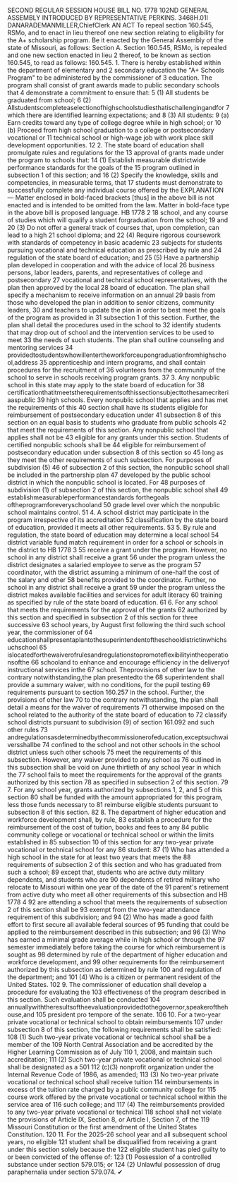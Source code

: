 SECOND REGULAR SESSION
HOUSE BILL NO. 1778
102ND GENERAL ASSEMBLY
INTRODUCED BY REPRESENTATIVE PERKINS.
3468H.01I DANARADEMANMILLER,ChiefClerk
AN ACT
To repeal section 160.545, RSMo, and to enact in lieu thereof one new section relating to
eligibility for the A+ scholarship program.
Be it enacted by the General Assembly of the state of Missouri, as follows:
Section A. Section 160.545, RSMo, is repealed and one new section enacted in lieu
2 thereof, to be known as section 160.545, to read as follows:
160.545. 1. There is hereby established within the department of elementary and
2 secondary education the "A+ Schools Program" to be administered by the commissioner of
3 education. The program shall consist of grant awards made to public secondary schools that
4 demonstrate a commitment to ensure that:
5 (1) All students be graduated from school;
6 (2) Allstudentscompleteaselectionofhighschoolstudiesthatischallengingandfor
7 which there are identified learning expectations; and
8 (3) All students:
9 (a) Earn credits toward any type of college degree while in high school; or
10 (b) Proceed from high school graduation to a college or postsecondary vocational or
11 technical school or high-wage job with work place skill development opportunities.
12 2. The state board of education shall promulgate rules and regulations for the
13 approval of grants made under the program to schools that:
14 (1) Establish measurable districtwide performance standards for the goals of the
15 program outlined in subsection 1 of this section; and
16 (2) Specify the knowledge, skills and competencies, in measurable terms, that
17 students must demonstrate to successfully complete any individual course offered by the
EXPLANATION — Matter enclosed in bold-faced brackets [thus] in the above bill is not enacted and is
intended to be omitted from the law. Matter in bold-face type in the above bill is proposed language.
HB 1778 2
18 school, and any course of studies which will qualify a student forgraduation from the school;
19 and
20 (3) Do not offer a general track of courses that, upon completion, can lead to a high
21 school diploma; and
22 (4) Require rigorous coursework with standards of competency in basic academic
23 subjects for students pursuing vocational and technical education as prescribed by rule and
24 regulation of the state board of education; and
25 (5) Have a partnership plan developed in cooperation and with the advice of local
26 business persons, labor leaders, parents, and representatives of college and postsecondary
27 vocational and technical school representatives, with the plan then approved by the local
28 board of education. The plan shall specify a mechanism to receive information on an annual
29 basis from those who developed the plan in addition to senior citizens, community leaders,
30 and teachers to update the plan in order to best meet the goals of the program as provided in
31 subsection 1 of this section. Further, the plan shall detail the procedures used in the school to
32 identify students that may drop out of school and the intervention services to be used to meet
33 the needs of such students. The plan shall outline counseling and mentoring services
34 providedtostudentswhowillentertheworkforceupongraduationfromhighschool,address
35 apprenticeship and intern programs, and shall contain procedures for the recruitment of
36 volunteers from the community of the school to serve in schools receiving program grants.
37 3. Any nonpublic school in this state may apply to the state board of education for
38 certificationthatitmeetstherequirementsofthissectionsubjecttothesamecriteriaaspublic
39 high schools. Every nonpublic school that applies and has met the requirements of this
40 section shall have its students eligible for reimbursement of postsecondary education under
41 subsection 8 of this section on an equal basis to students who graduate from public schools
42 that meet the requirements of this section. Any nonpublic school that applies shall not be
43 eligible for any grants under this section. Students of certified nonpublic schools shall be
44 eligible for reimbursement of postsecondary education under subsection 8 of this section so
45 long as they meet the other requirements of such subsection. For purposes of subdivision (5)
46 of subsection 2 of this section, the nonpublic school shall be included in the partnership plan
47 developed by the public school district in which the nonpublic school is located. For
48 purposes of subdivision (1) of subsection 2 of this section, the nonpublic school shall
49 establishmeasurableperformancestandards forthegoals oftheprogramforeveryschooland
50 grade level over which the nonpublic school maintains control.
51 4. A school district may participate in the program irrespective of its accreditation
52 classification by the state board of education, provided it meets all other requirements.
53 5. By rule and regulation, the state board of education may determine a local school
54 district variable fund match requirement in order for a school or schools in the district to
HB 1778 3
55 receive a grant under the program. However, no school in any district shall receive a grant
56 under the program unless the district designates a salaried employee to serve as the program
57 coordinator, with the district assuming a minimum of one-half the cost of the salary and other
58 benefits provided to the coordinator. Further, no school in any district shall receive a grant
59 under the program unless the district makes available facilities and services for adult literacy
60 training as specified by rule of the state board of education.
61 6. For any school that meets the requirements for the approval of the grants
62 authorized by this section and specified in subsection 2 of this section for three successive
63 school years, by August first following the third such school year, the commissioner of
64 educationshallpresentaplantothesuperintendentoftheschooldistrictinwhichsuchschool
65 islocatedforthewaiverofrulesandregulationstopromoteflexibilityintheoperationsofthe
66 schooland to enhance and encourage efficiency in the deliveryof instructional services inthe
67 school. Theprovisions of other law to the contrary notwithstanding,the plan presentedto the
68 superintendent shall provide a summary waiver, with no conditions, for the pupil testing
69 requirements pursuant to section 160.257 in the school. Further, the provisions of other law
70 to the contrary notwithstanding, the plan shall detail a means for the waiver of requirements
71 otherwise imposed on the school related to the authority of the state board of education to
72 classify school districts pursuant to subdivision (9) of section 161.092 and such other rules
73 andregulationsasdeterminedbythecommissionerofeducation,exceptsuchwaiversshallbe
74 confined to the school and not other schools in the school district unless such other schools
75 meet the requirements of this subsection. However, any waiver provided to any school as
76 outlined in this subsection shall be void on June thirtieth of any school year in which the
77 school fails to meet the requirements for the approval of the grants authorized by this section
78 as specified in subsection 2 of this section.
79 7. For any school year, grants authorized by subsections 1, 2, and 5 of this section
80 shall be funded with the amount appropriated for this program, less those funds necessary to
81 reimburse eligible students pursuant to subsection 8 of this section.
82 8. The department of higher education and workforce development shall, by rule,
83 establish a procedure for the reimbursement of the cost of tuition, books and fees to any
84 public community college or vocational or technical school or within the limits established in
85 subsection 10 of this section for any two-year private vocational or technical school for any
86 student:
87 (1) Who has attended a high school in the state for at least two years that meets the
88 requirements of subsection 2 of this section and who has graduated from such a school;
89 except that, students who are active duty military dependents, and students who are
90 dependents of retired military who relocate to Missouri within one year of the date of the
91 parent's retirement from active duty who meet all other requirements of this subsection and
HB 1778 4
92 are attending a school that meets the requirements of subsection 2 of this section shall be
93 exempt from the two-year attendance requirement of this subdivision; and
94 (2) Who has made a good faith effort to first secure all available federal sources of
95 funding that could be applied to the reimbursement described in this subsection; and
96 (3) Who has earned a minimal grade average while in high school or through the
97 semester immediately before taking the course for which reimbursement is sought as
98 determined by rule of the department of higher education and workforce development, and
99 other requirements for the reimbursement authorized by this subsection as determined by rule
100 and regulation of the department; and
101 (4) Who is a citizen or permanent resident of the United States.
102 9. The commissioner of education shall develop a procedure for evaluating the
103 effectiveness of the program described in this section. Such evaluation shall be conducted
104 annuallywiththeresultsoftheevaluationprovidedtothegovernor,speakerofthehouse,and
105 president pro tempore of the senate.
106 10. For a two-year private vocational or technical school to obtain reimbursements
107 under subsection 8 of this section, the following requirements shall be satisfied:
108 (1) Such two-year private vocational or technical school shall be a member of the
109 North Central Association and be accredited by the Higher Learning Commission as of July
110 1, 2008, and maintain such accreditation;
111 (2) Such two-year private vocational or technical school shall be designated as a 501
112 (c)(3) nonprofit organization under the Internal Revenue Code of 1986, as amended;
113 (3) No two-year private vocational or technical school shall receive tuition
114 reimbursements in excess of the tuition rate charged by a public community college for
115 course work offered by the private vocational or technical school within the service area of
116 such college; and
117 (4) The reimbursements provided to any two-year private vocational or technical
118 school shall not violate the provisions of Article IX, Section 8, or Article I, Section 7, of the
119 Missouri Constitution or the first amendment of the United States Constitution.
120 11. For the 2025-26 school year and all subsequent school years, no eligible
121 student shall be disqualified from receiving a grant under this section solely because the
122 eligible student has pled guilty to or been convicted of the offense of:
123 (1) Possession of a controlled substance under section 579.015; or
124 (2) Unlawful possession of drug paraphernalia under section 579.074.
✔